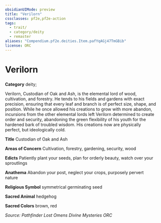 ```yaml
---
obsidianUIMode: preview
title: "Verilorn"
cssclasses: pf2e,pf2e-action
tags:
  - trait/
  - category/deity
  - remaster
aliases: "Compendium.pf2e.deities.Item.pafYqAGj47TmGBib"
license: ORC
---
```

# Verilorn

### 

**Category** deity; 




Verilorn, Custodian of Oak and Ash, is the elemental lord of wood, cultivation, and forestry. He tends to his fields and gardens with exact precision, ensuring that every leaf and branch is of perfect size, shape, and position. While he once allowed his creations to grow with more abandon, incursions from the other elemental lords left Verilorn determined to create order and security, abandoning the green flexibility of his youth for the hardened bark of troubled wisdom. His creations now are physically perfect, but ideologically cold.

**Title** Custodian of Oak and Ash

**Areas of Concern** Cultivation, forestry, gardening, security, wood

**Edicts** Patiently plant your seeds, plan for orderly beauty, watch over your sproutlings

**Anathema** Abandon your post, neglect your crops, purposely pervert nature

**Religious Symbol** symmetrical germinating seed

**Sacred Animal** hedgehog

**Sacred Colors** brown, red

*Source: Pathfinder Lost Omens Divine Mysteries*
*ORC*